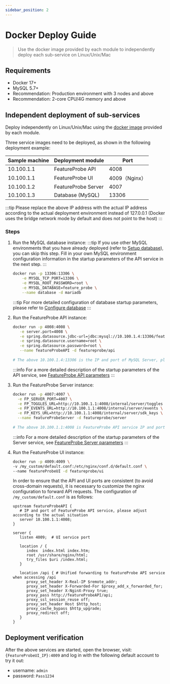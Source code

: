 ```yaml
---
sidebar_position: 2
---
```


# Docker Deploy Guide
> Use the docker image provided by each module to independently deploy each sub-service on Linux/Unix/Mac

## Requirements

* Docker 17+
* MySQL 5.7+
* Recommendation: Production environment with 3 nodes and above
* Recommendation: 2-core CPU/4G memory and above

## Independent deployment of sub-services

Deploy independently on Linux/Unix/Mac using the [docker image](https://hub.docker.com/u/featureprobe) provided by each module.

Three service images need to be deployed, as shown in the following deployment example:

| Sample machine   | Deployment module     | Port          |
| ---------- | ------------------- | ------------- |
| 10.100.1.1 | FeatureProbe API    | 4008          |
| 10.100.1.1 | FeatureProbe UI     | 4009（Nginx） |
| 10.100.1.2 | FeatureProbe Server | 4007          |
| 10.100.1.3 | Database (MySQL)     | 13306         |

:::tip
Please replace the above IP address with the actual IP address according to the actual deployment environment instead of 127.0.0.1 (Docker uses the bridge network mode by default and does not point to the host)
:::


### Steps


1. Run the MySQL database instance:
   :::tip
   If you use other MySQL environments that you have already deployed (refer to [Setup database](/reference/database-setup)), you can skip this step. Fill in your own MySQL environment configuration information in the startup parameters of the API service in the next step.
   :::

   ```bash
   docker run -p 13306:13306 \
       -e MYSQL_TCP_PORT=13306 \
       -e MYSQL_ROOT_PASSWORD=root \
       -e MYSQL_DATABASE=feature_probe \
       --name database -d mariadb
   ```

   :::tip
      For more detailed configuration of database startup parameters, please refer to [Configure database](https://mariadb.com/kb/en/mariadb-docker-environment-variables/)
   :::


2. Run the FeatureProbe API instance:

   ```bash
   docker run -p 4008:4008 \
      -e server.port=4008 \
      -e spring.datasource.jdbc-url=jdbc:mysql://10.100.1.4:13306/feature_probe \
      -e spring.datasource.username=root \
      -e spring.datasource.password=root \
      --name featureProbeAPI -d featureprobe/api
      
   # The above 10.100.1.4:13306 is the IP and port of MySQL Server, please adjust it according to the actual situation
   ```

   :::info
   For a more detailed description of the startup parameters of the API service, see [FeatureProbe API parameters](../../reference/deployment-configuration#featureprobe-api)
   :::


3. Run the FeatureProbe Server instance:

   ```bash
   docker run -p 4007:4007 \
     -e FP_SERVER_PORT=4007 \
     -e FP_TOGGLES_URL=http://10.100.1.1:4008/internal/server/toggles \
     -e FP_EVENTS_URL=http://10.100.1.1:4008/internal/server/events \
     -e FP_KEYS_URL=http://10.100.1.1:4008/internal/server/sdk_keys \
     --name featureProbeServer -d featureprobe/server
     
   # The above 10.100.1.1:4008 is FeatureProbe API service IP and port, please adjust according to the actual situation
   ```

   :::info
   For a more detailed description of the startup parameters of the Server service, see  [FeatureProbe Server parameters](../../reference/deployment-configuration#featureprobe-server)
   :::

4. Run the FeatureProbe UI instance:

   ```bash
   docker run -p 4009:4009 \
   -v /my_custom/default.conf:/etc/nginx/conf.d/default.conf \
   --name featureProbeUI -d featureprobe/ui 
   ```

   In order to ensure that the API and UI ports are consistent (to avoid cross-domain requests), it is necessary to customize the nginx configuration to forward API requests. The configuration of `/my_custom/default.conf` is as follows:

   ```nginx
   upstream featureProbeAPI {
      # IP and port of FeatureProbe API service, please adjust according to the actual situation
      server 10.100.1.1:4008;
   }
   
   server {
      listen 4009;  # UI service port
   
      location / {
         index  index.html index.htm;
         root /usr/share/nginx/html;
         try_files $uri /index.html;
      }
   
      location /api { # Unified forwarding to featureProbe API service when accessing /api
         proxy_set_header X-Real-IP $remote_addr;
         proxy_set_header X-Forwarded-For $proxy_add_x_forwarded_for;
         proxy_set_header X-NginX-Proxy true;
         proxy_pass http://featureProbeAPI/api;
         proxy_ssl_session_reuse off;
         proxy_set_header Host $http_host;
         proxy_cache_bypass $http_upgrade;
         proxy_redirect off;
      }
   }
   ```

## Deployment verification
After the above services are started, open the browser, visit: `{FeatureProbeUI_IP}:4009` and log in with the following default account to try it out:

   - username: `admin`
   - password: `Pass1234`
